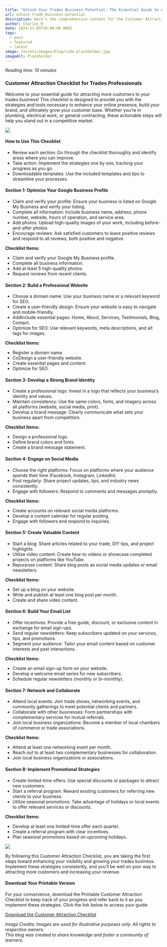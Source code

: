 ```yaml
---
title: "Unlock Your Trades Business Potential: The Essential Guide to Attracting More Customers"
url: unlock-trade-business-potential
description: Here’s the comprehensive content for the Customer Attraction Checklist lead magnet, designed specifically for trades professionals. This guide provides actionable insights and tools to help them attract more customers and grow their business.
author: Charles M
date: 2024-11-05T10:00:00.000Z
tags:
  - post
  - featured
  - latest
image: /assets/images/blog/code-placeholder.jpg
imageAlt: Placeholder
---
```


*Reading time: 10 minutes*


<h3>Customer Attraction Checklist for Trades Professionals</h3>

Welcome to your essential guide for attracting more customers to your trades business! This checklist is designed to provide you with the strategies and tools necessary to enhance your online presence, build your brand, and ultimately grow your customer base. Whether you’re in plumbing, electrical work, or general contracting, these actionable steps will help you stand out in a competitive market.

<img src="/assets/images/blog/code-placeholder.jpg" />

<h4>How to Use This Checklist</h4>

<ul>
<li>Review each section: Go through the checklist thoroughly and identify areas where you can improve.</li>
<li>Take action: Implement the strategies one by one, tracking your progress as you go.</li>
<li>Downloadable templates: Use the included templates and tips to streamline your processes.</li>
</ul>

<h4>Section 1: Optimize Your Google Business Profile</h4>

<ul>
<li>Claim and verify your profile: Ensure your business is listed on Google My Business and verify your listing.</li>
<li>Complete all information: Include business name, address, phone number, website, hours of operation, and service area.</li>
<li>Add photos: Upload high-quality images of your work, including before-and-after photos.</li>
<li>Encourage reviews: Ask satisfied customers to leave positive reviews and respond to all reviews, both positive and negative.</li>
</ul>

**Checklist Items:**

<ul>
<li>Claim and verify your Google My Business profile.</li>
<li>Complete all business information.</li>
<li>Add at least 5 high-quality photos.</li>
<li>Request reviews from recent clients.</li>
</ul>

<h4>Section 2: Build a Professional Website</h4>

<ul>
<li>Choose a domain name: Use your business name or a relevant keyword for SEO.</li>
<li>Create a user-friendly design: Ensure your website is easy to navigate and mobile-friendly.</li>
<li>AddInclude essential pages: Home, About, Services, Testimonials, Blog, Contact.</li>
<li>Optimize for SEO: Use relevant keywords, meta descriptions, and alt tags for images.</li>
</ul>

**Checklist Items:**

<ul>
<li>Register a domain name.</li>
<li>CoDesign a user-friendly website.</li>
<li>Create essential pages and content.</li>
<li>Optimize for SEO.</li>
</ul>

<h4>Section 3: Develop a Strong Brand Identity</h4>

<ul>
<li>Create a professional logo: Invest in a logo that reflects your business’s identity and values.</li>
<li>Maintain consistency: Use the same colors, fonts, and imagery across all platforms (website, social media, print).</li>
<li>Develop a brand message: Clearly communicate what sets your business apart from competitors.</li>
</ul>

**Checklist Items:**

<ul>
<li>Design a professional logo.</li>
<li>Define brand colors and fonts.</li>
<li>Create a brand message statement.</li>
</ul>

<h4>Section 4: Engage on Social Media</h4>

<ul>
<li>Choose the right platforms: Focus on platforms where your audience spends their time (Facebook, Instagram, LinkedIn).</li>
<li>Post regularly: Share project updates, tips, and industry news consistently.</li>
<li>Engage with followers: Respond to comments and messages promptly.</li>
</ul>

**Checklist Items:**

<ul>
<li>Create accounts on relevant social media platforms.</li>
<li>Develop a content calendar for regular posting.</li>
<li>Engage with followers and respond to inquiries.</li>
</ul>

<h4>Section 5: Create Valuable Content</h4>

<ul>
<li>Start a blog: Share articles related to your trade, DIY tips, and project highlights.</li>
<li>Utilize video content: Create how-to videos or showcase completed projects on platforms like YouTube.</li>
<li>Repurpose content: Share blog posts as social media updates or email newsletters.</li>
</ul>

**Checklist Items:**

<ul>
<li>Set up a blog on your website.</li>
<li>Write and publish at least one blog post per month.</li>
<li>Create and share video content.</li>
</ul>

<h4>Section 6: Build Your Email List</h4>

<ul>
<li>Offer incentives: Provide a free guide, discount, or exclusive content in exchange for email sign-ups.</li>
<li>Send regular newsletters: Keep subscribers updated on your services, tips, and promotions.</li>
<li>Segment your audience: Tailor your email content based on customer interests and past interactions.</li>
</ul>

**Checklist Items:**

<ul>
<li>Create an email sign-up form on your website.</li>
<li>Develop a welcome email series for new subscribers.</li>
<li>Schedule regular newsletters (monthly or bi-monthly).</li>
</ul>

<h4>Section 7: Network and Collaborate</h4>

<ul>
<li>Attend local events: Join trade shows, networking events, and community gatherings to meet potential clients and partners.</li>
<li>Collaborate with other businesses: Form partnerships with complementary services for mutual referrals.</li>
<li>Join local business organizations: Become a member of local chambers of commerce or trade associations.</li>
</ul>

**Checklist Items:**

<ul>
<li>Attend at least one networking event per month.</li>
<li>Reach out to at least two complementary businesses for collaboration.</li>
<li>Join local business organizations or associations.</li>
</ul>

<h4>Section 8: Implement Promotional Strategies</h4>
<ul>
<li>Create limited-time offers: Use special discounts or packages to attract new customers.</li>
<li>Start a referral program: Reward existing customers for referring new clients to your business.</li>
<li>Utilize seasonal promotions: Take advantage of holidays or local events to offer relevant services or discounts.</li>
</ul>

**Checklist Items:**

<ul>
<li>Develop at least one limited-time offer each quarter.</li>
<li>Create a referral program with clear incentives.</li>
<li>Plan seasonal promotions based on upcoming holidays.</li>
</ul>

<img src="/assets/images/blog/code-placeholder.jpg" />

By following this Customer Attraction Checklist, you are taking the first steps toward enhancing your visibility and growing your trades business. Implement these strategies consistently, and you’ll be well on your way to attracting more customers and increasing your revenue.

<h4>Download Your Printable Version</h4>

For your convenience, download the Printable Customer Attraction Checklist to keep track of your progress and refer back to it as you implement these strategies. Click the link below to access your guide:

<a href='/'>Download the Customer Attraction Checklist</a>

*Image Credits: Images are used for illustrative purposes only. All rights to respective owners.*\
*This blog was created to share knowledge and foster a community of learners.*
